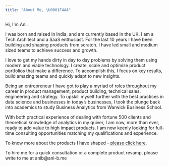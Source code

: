 ```yaml
---
title: "About Me, \U0001F4AA"
---
```


Hi, I'm Ani.

I was born and raised in India, and am currently based in the UK. I am a Tech Architect and a SaaS enthusiast. For the last 10 years I have been building and shaping products from scratch. I have led small and medium sized teams to achieve success and growth.

I love to get my hands dirty in day to day problems by solving them using modern and viable technology. I create, scale and optimize product portfolios that make a difference. To accomplish this, I focus on key results, build amazing teams and quickly adapt to new insights.

Being an entrepreneur I have got to play a myriad of roles throughout my career in product management, product building, technical sales, engineering and strategy. To upskill myself further with the best practices in data science and businesses in today’s businesses, I took the plunge back into academics to study Business Analytics from Warwick Business School. 

With both practical experience of dealing with fortune 500 clients and theoretical knowledge of analytics in my quiver, I am now, more than ever, ready to add value to high impact products. I am now keenly looking for full-time consulting opportunities matching my qualifications and experience. 

To know more about the products I have shaped - [please click here](/s/products).

To hire me for a quick consultation or a complete product revamp, please write to me at anib\@ani-b.me
